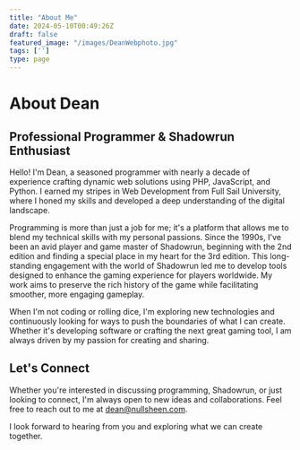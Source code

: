 ```yaml
---
title: "About Me"
date: 2024-05-10T00:49:26Z
draft: false
featured_image: "/images/DeanWebphoto.jpg"
tags: ['']
type: page
---
```


# About Dean

## Professional Programmer & Shadowrun Enthusiast
Hello! I'm Dean, a seasoned programmer with nearly a decade of experience crafting dynamic web solutions using PHP, JavaScript, and Python. I earned my stripes in Web Development from Full Sail University, where I honed my skills and developed a deep understanding of the digital landscape.

Programming is more than just a job for me; it's a platform that allows me to blend my technical skills with my personal passions. Since the 1990s, I've been an avid player and game master of Shadowrun, beginning with the 2nd edition and finding a special place in my heart for the 3rd edition. This long-standing engagement with the world of Shadowrun led me to develop tools designed to enhance the gaming experience for players worldwide. My work aims to preserve the rich history of the game while facilitating smoother, more engaging gameplay.

When I'm not coding or rolling dice, I'm exploring new technologies and continuously looking for ways to push the boundaries of what I can create. Whether it's developing software or crafting the next great gaming tool, I am always driven by my passion for creating and sharing.

## Let's Connect
Whether you're interested in discussing programming, Shadowrun, or just looking to connect, I'm always open to new ideas and collaborations. Feel free to reach out to me at dean@nullsheen.com.

I look forward to hearing from you and exploring what we can create together.